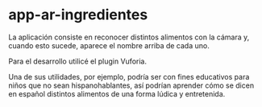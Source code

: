 ﻿# app-ar-ingredientes

La aplicación consiste en reconocer distintos alimentos con la cámara y, cuando esto sucede, aparece el nombre arriba de cada uno.

Para el desarrollo utilicé el plugin Vuforia.

Una de sus utilidades, por ejemplo, podría ser con fines educativos para niños que no sean hispanohablantes, así podrían aprender cómo se dicen en español distintos alimentos de una forma lúdica y entretenida.
